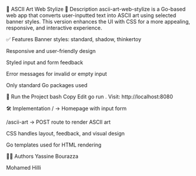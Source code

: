 🎨 ASCII Art Web Stylize
📜 Description
ascii-art-web-stylize is a Go-based web app that converts user-inputted text into ASCII art using selected banner styles. This version enhances the UI with CSS for a more appealing, responsive, and interactive experience.



✅ Features
Banner styles: standard, shadow, thinkertoy

Responsive and user-friendly design

Styled input and form feedback

Error messages for invalid or empty input

Only standard Go packages used

🚀 Run the Project
bash
Copy
Edit
go run .
Visit: http://localhost:8080

🛠 Implementation
/ → Homepage with input form

/ascii-art → POST route to render ASCII art

CSS handles layout, feedback, and visual design

Go templates used for HTML rendering

👨‍💻 Authors
Yassine Bourazza

Mohamed Hilli

